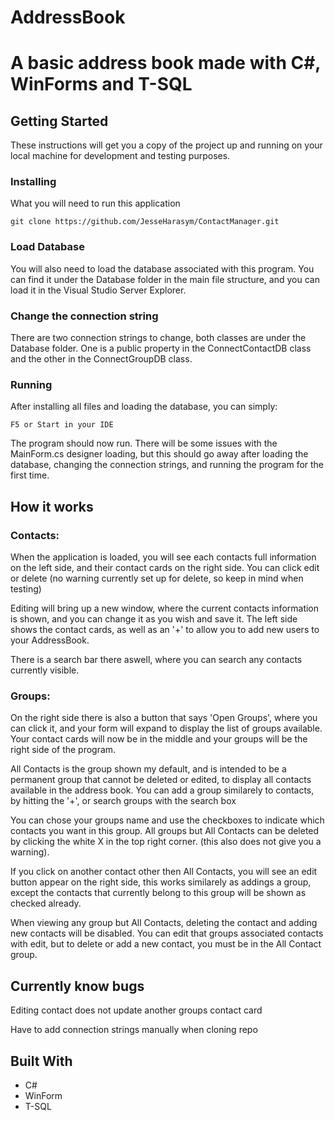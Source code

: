 
# AddressBook

# A basic address book made with C#, WinForms and T-SQL

## Getting Started

These instructions will get you a copy of the project up and running on your local machine for development and testing purposes.

### Installing

What you will need to run this application

```
git clone https://github.com/JesseHarasym/ContactManager.git
```

### Load Database

You will also need to load the database associated with this program. You can find it under the Database folder in the main file structure, and you can load it in the Visual Studio Server Explorer.

### Change the connection string

There are two connection strings to change, both classes are under the Database folder. One is a public property in the ConnectContactDB class and the other in the ConnectGroupDB class.

### Running

After installing all files and loading the database, you can simply:

```
F5 or Start in your IDE
```

The program should now run. There will be some issues with the MainForm.cs designer loading, but this should go away after loading the database, changing the connection strings, and running the program for the first time.

## How it works

### Contacts:
When the application is loaded, you will see each contacts full information on the left side, and their contact cards on the right side. You can click edit or delete (no warning currently set up for delete, so keep in mind when testing)

Editing will bring up a new window, where the current contacts information is shown, and you can change it as you wish and save it. The left side shows the contact cards, as well as an '+' to allow you to add new users to your AddressBook.

There is a search bar there aswell, where you can search any contacts currently visible.

### Groups: 
On the right side there is also a button that says 'Open Groups', where you can click it, and your form will expand to display the list of groups available. Your contact cards will now be in the middle and your groups will be the right side of the program.

All Contacts is the group shown my default, and is intended to be a permanent group that cannot be deleted or edited, to display all contacts available in the address book. You can add a group similarely to contacts, by hitting the '+', or search groups with the search box

You can chose your groups name and use the checkboxes to indicate which contacts you want in this group. All groups but All Contacts can be deleted by clicking the white X in the top right corner. (this also does not give you a warning).

If you click on another contact other then All Contacts, you will see an edit button appear on the right side, this works similarely as addings a group, except the contacts that currently belong to this group will be shown as checked already.

When viewing any group but All Contacts, deleting the contact and adding new contacts will be disabled. You can edit that groups associated contacts with edit, but to delete or add a new contact, you must be in the All Contact group.

## Currently know bugs

Editing contact does not update another groups contact card

Have to add connection strings manually when cloning repo

## Built With

- C#
- WinForm
- T-SQL

